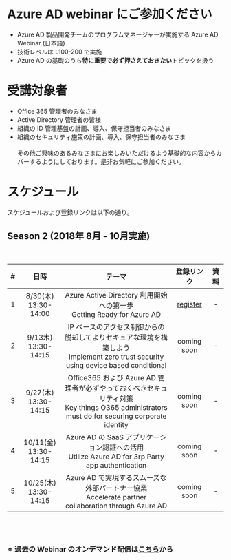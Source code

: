 # Azure AD webinar にご参加ください
- Azure AD 製品開発チームのプログラムマネージャーが実施する Azure AD Webinar (日本語)
- 技術レベルは L100-200 で実施
- Azure AD の基礎のうち**特に重要で必ず押さえておきたい**トピックを扱う

# 受講対象者
- Office 365 管理者のみなさま
- Active Directory 管理者の皆様
- 組織の ID 管理基盤の計画、導入、保守担当者のみなさま
- 組織のセキュリティ施策の計画、導入、保守担当者のみなさま
<br><br>
その他ご興味のあるみなさまにお楽しみいただけるよう基礎的な内容からカバーするようにしております。是非お気軽にご参加ください。 

# スケジュール
スケジュールおよび登録リンクは以下の通り。<br>


## Season 2 (2018年 8月 - 10月実施)
<br>

| # |           日時          |                                                                     テーマ                                                                     |                                                                登録リンク                                                               |資料|
|:-:|:-----------------------------:|:-------------------------------------------------------------------------------------------------------------------------------------------------------------:|:---------------------------------------------------------------------------------------------------------------------------------------:|:-:|
| 1 | 8/30(木)<br>13:30-14:00 | Azure Active Directory 利用開始への第一歩<br>Getting Ready for Azure AD                                             | [register](https://resources.office.com/ja-jp-landing-CO-M365-AWR-WBNR-FY19-08Aug-30-The-first-step-towards-the-start-of-using-Azure-Active-Directory-MCW0008480.html) |-|
| 2 | 9/13木) <br>13:30-14:15 | IP ベースのアクセス制御からの脱却してよりセキュアな環境を構築しよう<br>Implement zero trust security using device based conditional                                             |coming soon |-|
| 3 | 9/27(木)<br>13:30-14:15 | Office365 および Azure AD 管理者が必ずやっておくべきセキュリティ対策<br>Key things O365 administrators must do for securing corporate identity |coming soon |-|
| 4 | 10/11(金)<br>13:30-14:15  | Azure AD の SaaS アプリケーション認証への活用<br>Utilize Azure AD for 3rp Party app authentication| coming soon |-|
| 5 | 10/25(木)<br>13:30-14:15 | Azure AD で実現するスムーズな外部パートナー協業<br>Accelerate partner collaboration through Azure AD                                           |coming soon |-|

<br><br>

### ※ 過去の Webinar のオンデマンド配信は[こちら](Schedule-old.md)から
